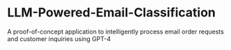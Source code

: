 # LLM-Powered-Email-Classification
A proof-of-concept application to intelligently process email order requests and customer inquiries using GPT-4
